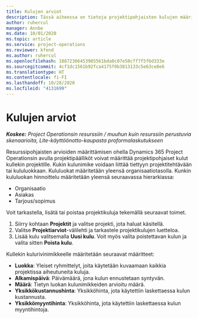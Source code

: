 ```yaml
---
title: Kulujen arviot
description: Tässä aiheessa on tietoja projektipohjaisten kulujen määrittämisestä tai arvioinnista.
author: ruhercul
manager: Annbe
ms.date: 10/01/2020
ms.topic: article
ms.service: project-operations
ms.reviewer: kfend
ms.author: ruhercul
ms.openlocfilehash: 10872366453985561bda0c07e50cff7f5f6d333e
ms.sourcegitcommit: 4cf1dc1561b92fca4175f0b3813133c5e63ce8e6
ms.translationtype: HT
ms.contentlocale: fi-FI
ms.lasthandoff: 10/28/2020
ms.locfileid: "4131699"
---
```

# <a name="expense-estimates"></a>Kulujen arviot
_**Koskee:** Project Operationsin resurssiin / muuhun kuin resurssiin perustuvia skenaarioita, Lite-käyttöönotto-kaupasta proformalaskutukseen_

Resurssipohjaisten arvioiden määrittämisen ohella Dynamics 365 Project Operationsin avulla projektipäälliköt voivat määrittää projektipohjaiset kulut kullekin projektille. Kukin kulunimike voidaan liittää tiettyyn projektitehtävään tai kululuokkaan. Kululuokat määritetään yleensä organisaatiotasolla. Kunkin kululuokan hinnoittelu määritetään yleensä seuraavassa hierarkiassa:

- Organisaatio
- Asiakas
- Tarjous/sopimus

Voit tarkastella, lisätä tai poistaa projektikuluja tekemällä seuraavat toimet.

1. Siirry kohtaan **Projektit** ja valitse projekti, jota haluat käsitellä.
2. Valitse **Projektiarviot**-välilehti ja tarkastele projektikulujen luetteloa.
3. Lisää kulu valitsemalla **Uusi kulu**. Voit myös valita poistettavan kulun ja valita sitten **Poista kulu**.

Kullekin kulurivinimikkeelle määritetään seuraavat määritteet:

- **Luokka**: Yleiset ryhmittelyt, joita käytetään kuvaamaan kaikkia projektissa aiheutuneita kuluja.
- **Alkamispäivä**: Päivämäärä, jona kulun ennustetaan syntyvän.
- **Määrä**: Tietyn luokan kulunimikkeiden arvioitu määrä.
- **Yksikkökustannushinta**: Yksikköhinta, jota käytettiin laskettaessa kulun kustannusta.
- **Yksikkömyyntihinta**: Yksikköhinta, jota käytettiin laskettaessa kulun myyntihintoja.

